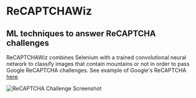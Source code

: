 # ReCAPTCHAWiz
## ML techniques to answer ReCAPTCHA challenges

ReCAPTCHAWiz combines Selenium with a trained convolutional neural network to classify images that contain mountains or not in order to pass Google ReCAPTCHA challenges.  See example of Google's ReCAPTCHA [here](https://www.google.com/recaptcha/api2/demo). 

![ReCAPTCHA Challenge Screenshot](https://github.com/alporter08/ReCAPTCHAWiz/blob/master/recaptchapics/original/payload.jpg)

### 
